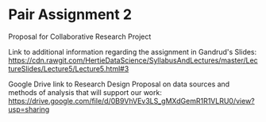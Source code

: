 # Pair Assignment 2
Proposal for Collaborative Research Project


Link to additional information regarding the assignment in Gandrud's Slides: https://cdn.rawgit.com/HertieDataScience/SyllabusAndLectures/master/LectureSlides/Lecture5/Lecture5.html#3

Google Drive link to Research Design Proposal on data sources and methods of analysis that will support our work: https://drive.google.com/file/d/0B9VhVEv3LS_gMXdGemR1R1VLRU0/view?usp=sharing

